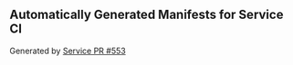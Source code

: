 ## Automatically Generated Manifests for Service CI
Generated by [Service PR #553](https://github.com/trustyai-explainability/trustyai-explainability/pull/553)
